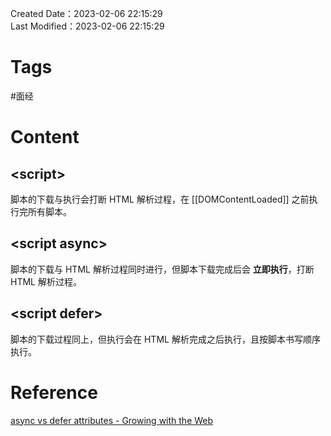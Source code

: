 Created Date：2023-02-06 22:15:29  
Last Modified：2023-02-06 22:15:29

# Tags

#面经

# Content

## \<script\>

脚本的下载与执行会打断 HTML 解析过程，在 [[DOMContentLoaded]] 之前执行完所有脚本。

## \<script async\>

脚本的下载与 HTML 解析过程同时进行，但脚本下载完成后会 **立即执行**，打断 HTML 解析过程。

## \<script defer\>

脚本的下载过程同上，但执行会在 HTML 解析完成之后执行，且按脚本书写顺序执行。

# Reference

[async vs defer attributes - Growing with the Web](https://www.growingwiththeweb.com/2014/02/async-vs-defer-attributes.html)
